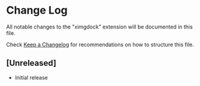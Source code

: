 # Change Log

All notable changes to the "ximgdock" extension will be documented in this file.

Check [Keep a Changelog](http://keepachangelog.com/) for recommendations on how to structure this file.

## [Unreleased]

- Initial release